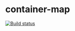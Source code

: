 # container-map
[![Build status](https://ci.appveyor.com/api/projects/status/f14mgv26u12980c5?svg=true)](https://ci.appveyor.com/project/RebikHub/container-map)